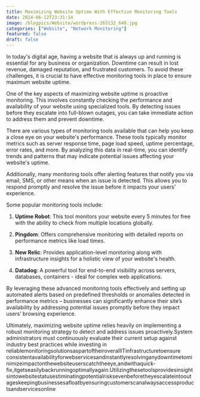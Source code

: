 ```yaml
---
title: Maximizing Website Uptime With Effective Monitoring Tools
date: 2024-06-12T23:31:14
image: /blogpics/Website/wordpress-265132_640.jpg
categories: ["Website", "Network Monitoring"]
featured: false
draft: false
---
```

In today's digital age, having a website that is always up and running is essential for any business or organization. Downtime can result in lost revenue, damaged reputation, and frustrated customers. To avoid these challenges, it is crucial to have effective monitoring tools in place to ensure maximum website uptime.

One of the key aspects of maximizing website uptime is proactive monitoring. This involves constantly checking the performance and availability of your website using specialized tools. By detecting issues before they escalate into full-blown outages, you can take immediate action to address them and prevent downtime.

There are various types of monitoring tools available that can help you keep a close eye on your website's performance. These tools typically monitor metrics such as server response time, page load speed, uptime percentage, error rates, and more. By analyzing this data in real-time, you can identify trends and patterns that may indicate potential issues affecting your website's uptime.

Additionally, many monitoring tools offer alerting features that notify you via email, SMS, or other means when an issue is detected. This allows you to respond promptly and resolve the issue before it impacts your users' experience.

Some popular monitoring tools include:

1. **Uptime Robot**: This tool monitors your website every 5 minutes for free with the ability to check from multiple locations globally.
  
2. **Pingdom**: Offers comprehensive monitoring with detailed reports on performance metrics like load times.
  
3. **New Relic**: Provides application-level monitoring along with infrastructure insights for a holistic view of your website's health.
  
4. **Datadog**: A powerful tool for end-to-end visibility across servers, databases, containers - ideal for complex web applications.

By leveraging these advanced monitoring tools effectively and setting up automated alerts based on predefined thresholds or anomalies detected in performance metrics – businesses can significantly enhance their site’s availability by addressing potential issues promptly before they impact users’ browsing experience.

Ultimately,
maximizing
website
uptime 
relies heavily
on implementing a robust
monitoring strategy 
to detect 
and address 
issues proactively.System administrators must continuously evaluate their current setup against industry best practices while investing in reliablemonitoringsolutionsaspartoftheiroverallITinfrastructuretoensure consistentavailabilityforwebservicesandinstantlyresolvinganydowntimetominimizeimpactonthewebsiteuserscatchtheeye,andwithaquick-fix,itgetseasilybackrunningoptimallyagain.Utilizingthesetoolsprovidesinsightsintowebsitestatusestiminatingpotentialrisksevenbeforetheyescalateintooutageskeepingbusinessesafloatbyensuringcustomerscanalwaysaccessproductsandservicesonline